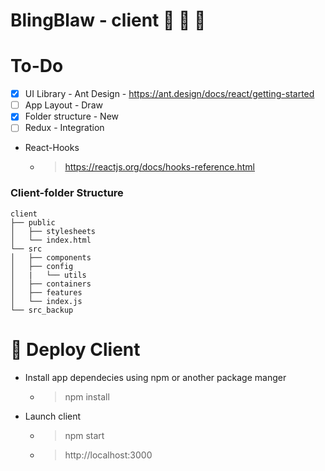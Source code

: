# BlingBlaw - client :lips: :lipstick: :gift_heart:

# To-Do
- [x] UI Library - Ant Design - https://ant.design/docs/react/getting-started
- [ ] App Layout - Draw
- [x] Folder structure - New
- [ ] Redux - Integration

- React-Hooks
    - > https://reactjs.org/docs/hooks-reference.html

### Client-folder Structure
```
client
├── public
│   ├── stylesheets
│   └── index.html
└── src
│   ├── components
│   ├── config
│   |   └── utils
│   ├── containers
│   ├── features
│   └── index.js
└── src_backup
```

# :tropical_drink: Deploy Client 
- Install app dependecies using npm or another package manger
  - > npm install
- Launch client 
  - > npm start
  - > http://localhost:3000

